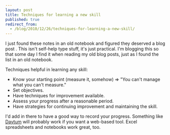 ```yaml
---
layout: post
title: Techniques for learning a new skill
published: true
redirect_from:
  - /blog/2010/12/26/techniques-for-learning-a-new-skill/
---
```

<p>I just found these notes in an old notebook and figured they deserved a blog post . This isn't self-help type stuff, it's just practical. I'm blogging this so that some day I find it when reading my old blog posts, just as I found the list in an old notebook.</p>
<p>Techniques helpful in learning any skill:</p>
<ul>
<li>Know your starting point (measure it, somehow) =&gt; "You can't manage what you can't measure."</li>
<li>Set objectives.</li>
<li>Have techniques for improvement available.</li>
<li>Assess your progress after a reasonable period.</li>
<li>Have strategies for continuing improvement and maintaining the skill.</li>
</ul>
<p>I'd add in there to have a good way to record your progress. Something like <a href="http://www.daytum.com/">Daytum</a> will probably work if you want a web-based tool. Excel spreadsheets and notebooks work great, too.</p>
